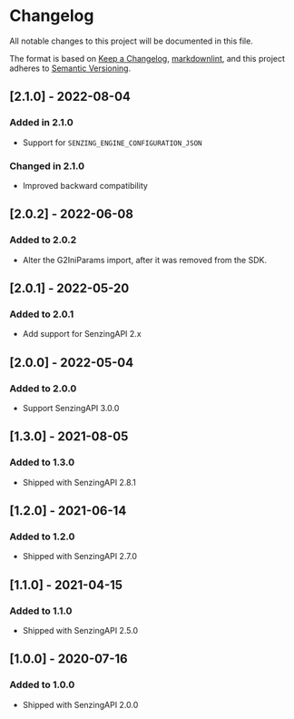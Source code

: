 # Changelog

All notable changes to this project will be documented in this file.

The format is based on [Keep a Changelog](https://keepachangelog.com/en/1.0.0/),
[markdownlint](https://dlaa.me/markdownlint/),
and this project adheres to [Semantic Versioning](https://semver.org/spec/v2.0.0.html).

## [2.1.0] - 2022-08-04

### Added in 2.1.0

- Support for `SENZING_ENGINE_CONFIGURATION_JSON`

### Changed in 2.1.0

- Improved backward compatibility

## [2.0.2] - 2022-06-08

### Added to 2.0.2

- Alter the G2IniParams import, after it was removed from the SDK.

## [2.0.1] - 2022-05-20

### Added to 2.0.1

- Add support for SenzingAPI 2.x

## [2.0.0] - 2022-05-04

### Added to 2.0.0

- Support SenzingAPI 3.0.0

## [1.3.0] - 2021-08-05

### Added to 1.3.0

- Shipped with SenzingAPI 2.8.1

## [1.2.0] - 2021-06-14

### Added to 1.2.0

- Shipped with SenzingAPI 2.7.0

## [1.1.0] - 2021-04-15

### Added to 1.1.0

- Shipped with SenzingAPI 2.5.0

## [1.0.0] - 2020-07-16

### Added to 1.0.0

- Shipped with SenzingAPI 2.0.0
